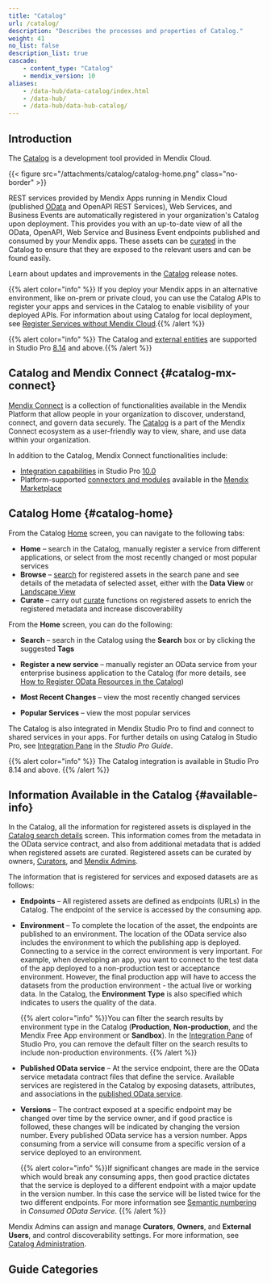 ```yaml
---
title: "Catalog"
url: /catalog/
description: "Describes the processes and properties of Catalog."
weight: 41
no_list: false
description_list: true
cascade:
    - content_type: "Catalog"
    - mendix_version: 10
aliases:
    - /data-hub/data-catalog/index.html
    - /data-hub/
    - /data-hub/data-hub-catalog/
---
```


## Introduction

The [Catalog](https://catalog.mendix.com) is a development tool provided in Mendix Cloud. 

{{< figure src="/attachments/catalog/catalog-home.png" class="no-border" >}}

REST services provided by Mendix Apps running in Mendix Cloud (published [OData](/refguide/published-odata-services/) and OpenAPI REST Services), Web Services, and Business Events are automatically registered in your organization's Catalog upon deployment. This provides you with an up-to-date view of all the OData, OpenAPI, Web Service and Business Event endpoints published and consumed by your Mendix apps. These assets can be [curated](/catalog/manage/curate/) in the Catalog to ensure that they are exposed to the relevant users and can be found easily. 

Learn about updates and improvements in the [Catalog](/releasenotes/data-hub/) release notes.

{{% alert color="info" %}}
If you deploy your Mendix apps in an alternative environment, like on-prem or private cloud, you can use the Catalog APIs to register your apps and services in the Catalog to enable visibility of your deployed APIs. For information about using Catalog for local deployment, see [Register Services without Mendix Cloud](/catalog/data-sources-without-mendix-cloud/).{{% /alert %}}

{{% alert color="info" %}}
The Catalog and [external entities](/refguide/external-entities/) are supported in Studio Pro [8.14](/releasenotes/studio-pro/8.14/) and above.{{% /alert %}}

## Catalog and Mendix Connect {#catalog-mx-connect}

[Mendix Connect](https://www.mendix.com/data-hub/) is a collection of functionalities available in the Mendix Platform that allow people in your organization to discover, understand, connect, and govern data securely. The [Catalog](/catalog/) is a part of the Mendix Connect ecosystem as a user-friendly way to view, share, and use data within your organization. 

In addition to the Catalog, Mendix Connect functionalities include:

* [Integration capabilities](/refguide/integration/#integration-mx-connect) in Studio Pro [10.0](/releasenotes/studio-pro/10.0/)
* Platform-supported [connectors and modules](/appstore/#marketplace-mx-connect) available in the [Mendix Marketplace](/appstore/)

## Catalog Home {#catalog-home}

From the Catalog [Home](https://catalog.mendix.com) screen, you can navigate to the following tabs:

* **Home** – search in the Catalog, manually register a service from different applications, or select from the most recently changed or most popular services
* **Browse** – [search](/catalog/search/) for registered assets in the search pane and see details of the metadata of selected asset, either with the **Data View** or [Landscape View](/catalog/manage/landscape/)
* **Curate** – carry out [curate](/catalog/manage/curate/) functions on registered assets to enrich the registered metadata and increase discoverability

From the **Home** screen, you can do the following:

* **Search** – search in the Catalog using the **Search** box or by clicking the suggested **Tags**
* **Register a new service** – manually register an OData service from your enterprise business application to the Catalog (for more details, see [How to Register OData Resources in the Catalog](/catalog/register/register-data/))

* **Most Recent Changes** – view the most recently changed services
* **Popular Services** – view the most popular services

The Catalog is also integrated in Mendix Studio Pro to find and connect to shared services in your apps. For further details on using Catalog in Studio Pro, see [Integration Pane](/refguide/integration-pane/) in the *Studio Pro Guide*.

{{% alert color="info" %}}
The Catalog integration is available in Studio Pro 8.14 and above. {{% /alert %}}

## Information Available in the Catalog {#available-info}

In the Catalog, all the information for registered assets is displayed in the [Catalog search details](/catalog/manage/search/#search-details) screen. This information comes from the metadata in the OData service contract, and also from additional metadata that is added when registered assets are curated. Registered assets can be curated by owners, [Curators](/catalog/manage/user-roles/#curator), and [Mendix Admins](/catalog/manage/user-roles/#admin).

The information that is registered for services and exposed datasets are as follows:

* **Endpoints** – All registered assets are defined as endpoints (URLs) in the Catalog. The endpoint of the service is accessed by the consuming app.
* **Environment** – To complete the location of the asset, the endpoints are published to an environment. The location of the OData service also includes the environment to which the publishing app is deployed. Connecting to a service in the correct environment is very important. For example, when developing an app, you want to connect to the test data of the app deployed to a non-production test or acceptance environment. However, the final production app will have to access the datasets from the production environment - the actual live or working data. In the Catalog, the **Environment Type** is also specified which indicates to users the quality of the data.

    {{% alert color="info" %}}You can filter the search results by environment type in the Catalog (**Production**, **Non-production**, and the Mendix Free App environment or **Sandbox**). In the [Integration Pane](/refguide/integration-pane/) of Studio Pro, you can remove the default filter on the search results to include non-production environments. {{% /alert %}}

* **Published OData service** – At the service endpoint, there are the OData service metadata contract files that define the service. Available services are registered in the Catalog by exposing datasets, attributes, and associations in the [published OData service](/refguide/published-odata-services/). 
* **Versions** – The contract exposed at a specific endpoint may be changed over time by the service owner, and if good practice is followed, these changes will be indicated by changing the version number. Every published OData service has a version number. Apps consuming from a service will consume from a specific version of a service deployed to an environment.

    {{% alert color="info" %}}If significant changes are made in the service which would break any consuming apps, then good practice dictates that the service is deployed to a different endpoint with a major update in the version number. In this case the service will be listed twice for the two different endpoints. For more information see [Semantic numbering](/refguide/consumed-odata-service/#semantic) in *Consumed OData Service*. {{% /alert %}}

Mendix Admins can assign and manage **Curators**, **Owners**, and **External Users**, and control discoverability settings. For more information, see [Catalog Administration](/control-center/catalog-admin/).

## Guide Categories
